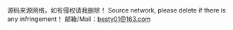源码来源网络，如有侵权请我删除！
Source network, please delete if there is any infringement！
邮箱/Mail：besty01@163.com
